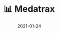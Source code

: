 ---
title: 📊 Medatrax
linkTitle: Medatrax
summary: Managing Medatrax
date: '2021-01-24'
type: book
tags:
  - chapter
weight: 30
---